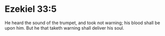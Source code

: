# Ezekiel 33:5

He heard the sound of the trumpet, and took not warning; his blood shall be upon him. But he that taketh warning shall deliver his soul.